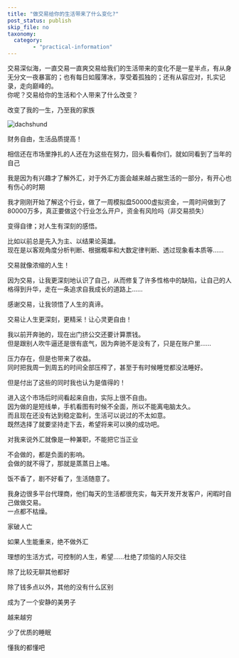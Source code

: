 ```yaml
---
title: "做交易给你的生活带来了什么变化?"
post_status: publish
skip_file: no
taxonomy:
  category:
        - "practical-information"
---
```


交易深似海，一直交易一直爽交易给我们的生活带来的变化不是一星半点，有从身无分文一夜暴富的；也有每日如履薄冰，享受着孤独的；还有从容应对，扎实记录，走向巅峰的。  
你呢？交易给你的生活和个人带来了什么改变？

改变了我的一生，乃至我的家族

![dachshund](https://cdn.fendou.la/funstoutiao/2020/11/142838880.jpg)

财务自由，生活品质提高！

相信还在市场里挣扎的人还在为这些在努力，回头看看你们，就如同看到了当年的自己

我是因为有兴趣才了解外汇，对于外汇方面会越来越占据生活的一部分，有开心也有伤心的时期

我才刚刚开始了解这个行业，做了一周模拟盘50000虚拟资金，一周时间做到了80000万多，真正要做这个行业怎么开户，资金有风险吗（非交易损失）

变得自律；对人生有深刻的感悟。

比如以前总是先入为主、以结果论英雄。  
现在是以客观角度分析判断、根据概率和大数定律判断、透过现象看本质等……

交易就像浓缩的人生！

因为交易，让我更深刻地认识了自己，从而修复了许多性格中的缺陷，让自己的人格得到升华，走在一条追求自我成长的道路上……

感谢交易，让我领悟了人生的真谛。

交易让人生更深刻，更精采！让心灵更自由！

我以前开奔驰的，现在出门挤公交还要计算票钱。  
但是跟别人吹牛逼还是很有底气，因为奔驰不是没有了，只是在账户里……

压力存在，但是也带来了收益。  
同时把我周一到周五的时间全部压榨了，甚至于有时候睡觉都没法睡好。

但是付出了这些的同时我也认为是值得的！

进入这个市场后时间看起来自由，实际上很不自由。  
因为做的是短线单，手机看图有时候不全面，所以不能离电脑太久。  
而且现在还没有达到稳定盈利，生活可以说过的不太如意。  
既然选择了就要坚持走下去，希望将来可以换的成功吧。

对我来说外汇就像是一种兼职，不能把它当正业

不会做的，都是负面的影响。  
会做的就不得了，那就是蒸蒸日上咯。

饭不香了，剧不好看了，生活随意了。

我身边很多平台代理商，他们每天的生活都很充实，每天开发开发客户，闲暇时自己做做交易。  
一点都不枯燥。

家破人亡

如果人生能重来，绝不做外汇

理想的生活方式，可控制的人生，希望……杜绝了烦恼的人际交往

除了比较无聊其他都好

除了钱多点以外，其他的没有什么区别

成为了一个安静的美男子

越来越穷

少了优质的睡眠

懂我的都懂吧
